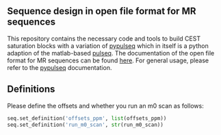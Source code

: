 ## Sequence design in open file format for MR sequences
This repository contains the necessary code and tools to build CEST saturation blocks with a variation of [pypulseq](https://github.com/imr-framework/pypulseq)
which in itself is a python adaption of the matlab-based [pulseq](https://github.com/pulseq/pulseq). The documentation
of the open file format for MR sequences can be found [here](https://pulseq.github.io/specification.pdf).
For general usage, please refer to the [pypulseq](https://github.com/imr-framework/pypulseq) documentation.
## Definitions
Please define the offsets and whether you run an m0 scan as follows:
````python
seq.set_definition('offsets_ppm', list(offsets_ppm))
seq.set_definition('run_m0_scan', str(run_m0_scan))
````